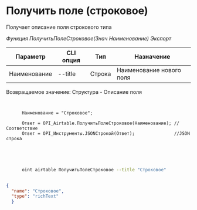 ﻿---
sidebar_position: 3
---

# Получить поле (строковое)
 Получает описание поля строкового типа


*Функция ПолучитьПолеСтроковое(Знач Наименование) Экспорт*

  | Параметр | CLI опция | Тип | Назначение |
  |-|-|-|-|
  | Наименование | --title | Строка | Наименование нового поля |

  
  Возвращаемое значение:   Структура -  Описание поля

```bsl title="Пример кода"
	
      
      Наименование = "Строковое";
      
      Ответ = OPI_Airtable.ПолучитьПолеСтроковое(Наименование); //Соответствие
      Ответ = OPI_Инструменты.JSONСтрокой(Ответ);               //JSON строка
      
    
	
```

```sh title="Пример команды CLI"
    
      oint airtable ПолучитьПолеСтроковое --title "Строковое"


```


```json title="Результат"

{
  "name": "Строковое",
  "type": "richText"
  }

```
